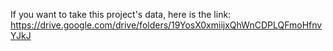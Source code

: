 If you want to take this project's data, here is the link: https://drive.google.com/drive/folders/19YosX0xmiijxQhWnCDPLQFmoHfnvYJkJ
